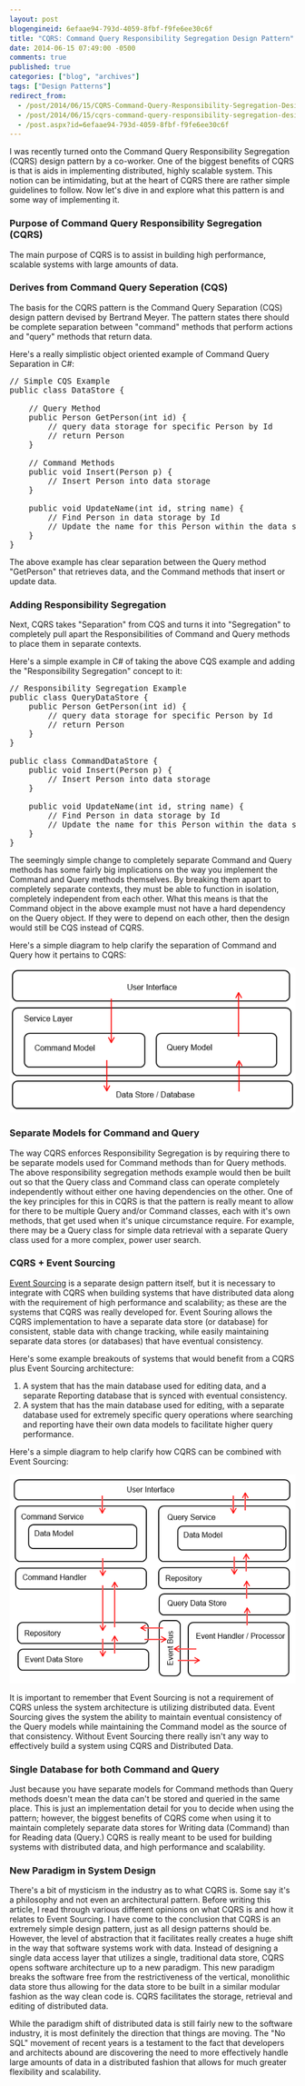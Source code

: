 ```yaml
---
layout: post
blogengineid: 6efaae94-793d-4059-8fbf-f9fe6ee30c6f
title: "CQRS: Command Query Responsibility Segregation Design Pattern"
date: 2014-06-15 07:49:00 -0500
comments: true
published: true
categories: ["blog", "archives"]
tags: ["Design Patterns"]
redirect_from: 
  - /post/2014/06/15/CQRS-Command-Query-Responsibility-Segregation-Design-Pattern
  - /post/2014/06/15/cqrs-command-query-responsibility-segregation-design-pattern
  - /post.aspx?id=6efaae94-793d-4059-8fbf-f9fe6ee30c6f
---
```

<!-- more -->

I was recently turned onto the Command Query Responsibility Segregation (CQRS) design pattern by a co-worker. One of the biggest benefits of CQRS is that is aids in implementing distributed, highly scalable system. This notion can be intimidating, but at the heart of CQRS there are rather simple guidelines to follow. Now let's dive in and explore what this pattern is and some way of implementing it.
<h3>Purpose of Command Query Responsibility Segregation (CQRS)</h3>

The main purpose of CQRS is to assist in building high performance, scalable systems with large amounts of data.
<h3>Derives from Command Query Seperation (CQS)</h3>

The basis for the CQRS pattern is the Command Query Separation (CQS) design pattern devised by Bertrand Meyer. The pattern states there should be complete separation between "command" methods that perform actions and "query" methods that return data.

Here's a really simplistic object oriented example of Command Query Separation in C#:
<pre class="brush: c-sharp; first-line: 1; tab-size: 4; toolbar: false; ">// Simple CQS Example
public class DataStore {

    // Query Method
    public Person GetPerson(int id) {
        // query data storage for specific Person by Id
        // return Person
    }

    // Command Methods
    public void Insert(Person p) {
        // Insert Person into data storage
    }

    public void UpdateName(int id, string name) {
        // Find Person in data storage by Id
        // Update the name for this Person within the data storage
    }
}</pre>

The above example has clear separation between the Query method "GetPerson" that retrieves data, and the Command methods that insert or update data.
<h3>Adding Responsibility Segregation</h3>

Next, CQRS takes "Separation" from CQS and turns it into "Segregation" to completely pull apart the Responsibilities of Command and Query methods to place them in separate contexts.

Here's a simple example in C# of taking the above CQS example and adding the "Responsibility Segregation" concept to it:
<pre class="brush: c-sharp; first-line: 1; tab-size: 4; toolbar: false; ">// Responsibility Segregation Example
public class QueryDataStore {
    public Person GetPerson(int id) {
        // query data storage for specific Person by Id
        // return Person
    }
}

public class CommandDataStore {
    public void Insert(Person p) {
        // Insert Person into data storage
    }

    public void UpdateName(int id, string name) {
        // Find Person in data storage by Id
        // Update the name for this Person within the data storage
    }
}</pre>

The seemingly simple change to completely separate Command and Query methods has some fairly big implications on the way you implement the Command and Query methods themselves. By breaking them apart to completely separate contexts, they must be able to function in isolation, completely independent from each other. What this means is that the Command object in the above example must not have a hard dependency on the Query object. If they were to depend on each other, then the design would still be CQS instead of CQRS.

Here's a simple diagram to help clarify the separation of Command and Query how it pertains to CQRS:

<img src="/files/2014/06/CQRS-Diagram.png" alt="" />
<h3>Separate Models for Command and Query</h3>

The way CQRS enforces Responsibility Segregation is by requiring there to be separate models used for Command methods than for Query methods. The above responsibility segregation methods example would then be built out so that the Query class and Command class can operate completely independently without either one having dependencies on the other. One of the key principles for this in CQRS is that the pattern is really meant to allow for there to be multiple Query and/or Command classes, each with it's own methods, that get used when it's unique circumstance require. For example, there may be a Query class for simple data retrieval with a separate Query class used for a more complex, power user search.
<h3>CQRS + Event Sourcing</h3>

<a href="http://martinfowler.com/eaaDev/EventSourcing.html">Event Sourcing</a> is a separate design pattern itself, but it is necessary to integrate with CQRS when building systems that have distributed data along with the requirement of high performance and scalability; as these are the systems that CQRS was really developed for. Event Souring allows the CQRS implementation to have a separate data store (or database) for consistent, stable data with change tracking, while easily maintaining separate data stores (or databases) that have eventual consistency.

Here's some example breakouts of systems that would benefit from a CQRS plus Event Sourcing architecture:
<ol>
<li>A system that has the main database used for editing data, and a separate Reporting database that is synced with eventual consistency.</li>
<li>A system that has the main database used for editing, with a separate database used for extremely specific query operations where searching and reporting have their own data models to facilitate higher query performance.</li>
</ol>

Here's a simple diagram to help clarify how CQRS can be combined with Event Sourcing:

<img src="/files/2014/06/CQRS-Diagram-Plus-Event-Sourcing.png" alt="" />

It is important to remember that Event Sourcing is not a requirement of CQRS unless the system architecture is utilizing distributed data. Event Sourcing gives the system the ability to maintain eventual consistency of the Query models while maintaining the Command model as the source of that consistency. Without Event Sourcing there really isn't any way to effectively build a system using CQRS and Distributed Data.
<h3>Single Database for both Command and Query</h3>

Just because you have separate models for Command methods than Query methods doesn't mean the data can't be stored and queried in the same place. This is just an implementation detail for you to decide when using the pattern; however, the biggest benefits of CQRS come when using it to maintain completely separate data stores for Writing data (Command) than for Reading data (Query.) CQRS is really meant to be used for building systems with distributed data, and high performance and scalability.
<h3>New Paradigm in System Design</h3>

There's a bit of mysticism in the industry as to what CQRS is. Some say it's a philosophy and not even an architectural pattern. Before writing this article, I read through various different opinions on what CQRS is and how it relates to Event Sourcing. I have come to the conclusion that CQRS is an extremely simple design pattern, just as all design patterns should be. However, the level of abstraction that it facilitates really creates a huge shift in the way that software systems work with data. Instead of designing a single data access layer that utilizes a single, traditional data store, CQRS opens software architecture up to a new paradigm. This new paradigm breaks the software free from the restrictiveness of the vertical, monolithic data store thus allowing for the data store to be built in a similar modular fashion as the way clean code is. CQRS facilitates the storage, retrieval and editing of distributed data.

While the paradigm shift of distributed data is still fairly new to the software industry, it is most definitely the direction that things are moving. The "No SQL" movement of recent years is a testament to the fact that developers and architects abound are discovering the need to more effectively handle large amounts of data in a distributed fashion that allows for much greater flexibility and scalability.
